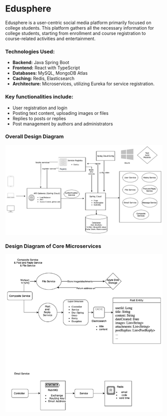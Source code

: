 # Edusphere

Edusphere is a user-centric social media platform primarily focused on college students. This platform gathers all the necessary information for college students, starting from enrollment and course registration to course-related activities and entertainment.

### Technologies Used:
- **Backend:** Java Spring Boot
- **Frontend:** React with TypeScript
- **Databases:** MySQL, MongoDB Atlas
- **Caching:** Redis, Elasticsearch
- **Architecture:** Microservices, utilizing Eureka for service registration.

### Key functionalities include:
- User registration and login
- Posting text content, uploading images or files
- Replies to posts or replies
- Post management by authors and administrators

### Overall Design Diagram
![Untitled Diagram.drawio-3.png](assets%2FUntitled%20Diagram.drawio-3.png)

### Design Diagram of Core Microservices
![Untitled Diagram.drawio.png](assets%2FUntitled%20Diagram.drawio.png)
